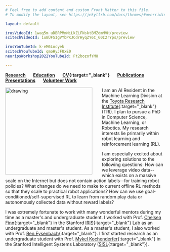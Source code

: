 ```yaml
---
# Feel free to add content and custom Front Matter to this file.
# To modify the layout, see https://jekyllrb.com/docs/themes/#overriding-theme-defaults

layout: default

irosVideoId: 1wag5m_uDBRPMmNiLkZLFNsktBMZdmMVH/preview
scitechVideoId: 1uBUFSIgVYbPKJCdrHyqZY6C_G0I2rYps/preview

irosYouTubeId: k-eM6Locyek
scitechYouTubeId: qmoHyJFUxE0
neuripsWorkshop2022YouTubeId: Ft2bozofYM8

---
```

**[Research](#Research) &ensp; &ensp; [Education](#Education) &ensp; &ensp; [CV](./files/Kyle_Hatch_CV_October_2023.pdf){:target="_blank"} &ensp; &ensp;  [Publications](#Publications) &ensp; &ensp; [Presentations](#Presentations) &ensp; &ensp; [Volunteer Work](#Volunteer)**
<!-- **[Publications](#Publications) &ensp; &ensp; &ensp; [Presentations](#Presentations) &ensp; &ensp; &ensp; [Research](#Research) &ensp; &ensp; &ensp; [Education](#Education) &ensp; &ensp; &ensp; [CV](./files/Kyle_Hatch_CV_October_2023.pdf){:target="_blank"} &ensp; &ensp; &ensp; [Volunteer Work](#Volunteer)** -->
<!-- **[Publications](#Publications) &ensp; &ensp; &ensp; &ensp; [Presentations](#Presentations) &ensp; &ensp; &ensp; &ensp; [Research](#Research) &ensp; &ensp; &ensp; &ensp; [Coursework](#Education) &ensp; &ensp; &ensp; &ensp; [CV](./files/Kyle_Hatch_CV_October_2023.pdf){:target="_blank"} &ensp; &ensp; &ensp; &ensp; [Volunteer Work](#Volunteer)** -->

<!-- <img src="./files/j_tree_portrait_clipped_small.png" alt="drawing" width="200"/> -->
<!-- <img src="./files/j_tree_portrait_clipped_small.png" alt="drawing" width="275"/> -->
<!-- <img src="./files/j_tree_portrait_clipped_small.png" alt="drawing" width="250"/> -->

<img src="./files/j_tree_portrait_clipped_small.png" alt="drawing" align="left" width="275" style="margin: 0px 30px 0px 0px;" />

<!--
I am a master's student at Stanford University studying Computer Science.
I am heavily involved in artificial intelligence research and 
I plan to pursue a PhD in Computer Science, Machine Learning, or Robotics.
My research interests lie primarily within reinforcement learning (RL) and robot learning.
I am especially fascinated with answering the following questions:
  - How can we make RL agents that can generalize quickly and efficiently to new tasks?
  - How can we make RL algorithms that leverage prior knowledge about a task during training instead of training from *tabula rasa?*
<br clear="left"/> -->


I am an AI Resident in the Machine Learning Division at the [Toyota Research Institute](https://www.tri.global/){:target="_blank"} (TRI). 
I plan to pursue a PhD in Computer Science, Machine Learning, or Robotics. 
My research interests lie primarily within robot learning and reinforcement learning (RL). 

I am especially excited about exploring solutions to the following questions:
How can we leverage video data--which exists on a massive scale on the Internet but does not contain action labels--for training robot policies?
What changes do we need to make to current offline RL methods so that they scale to practical robot applications? 
How can we use goal-conditioned/self-supervised RL to learn from random play data or autonomously collected data without reward labels?

I was extremely fortunate to work with many wonderful mentors during my time as a master's and undergraduate student. I worked with Prof. [Chelsea Finn](https://ai.stanford.edu/~cbfinn/){:target="_blank"} in the Stanford [IRIS](https://irislab.stanford.edu/){:target="_blank"} Lab as an undergraduate and master's student. 
As a master's student, I also worked with Prof. [Ben Eysenbach](https://ben-eysenbach.github.io/){:target="_blank"}.
I first started research as an undergraduate student with Prof. [Mykel Kochenderfer](https://mykel.kochenderfer.com/){:target="_blank"} in the Stanford Intelligent Systems Laboratory ([SISL](https://sisl.stanford.edu/){:target="_blank"}).
<!-- , and also completed a research internship at the Johns Hopkins University Applied Physics Laboratory ([APL](https://www.jhuapl.edu/){:target="_blank"}). -->


<html>
 <head>
    <style>
    {
        box-sizing: border-box;
    }
    /* Set additional styling options for the columns*/
    .column {
    float: left;
    width: 50%;
    }

    .row:after {
    content: "";
    display: table;
    clear: both;
    }
    </style>
 </head>
 <body>
    <div class="row">
        <div class="column">
            <h5>Research Interests</h5>
            <p>
              <ul>
                <!-- <li>Leveraging Prior Knowledge in RL</li>
                <li>Generalization in RL</li>
                <li>Offline RL</li>
                <li>Robot Learning</li> -->
                <li>Robot Learning</li>
                <li>Leveraging Internet scale video data</li>
                <li>Offline RL</li>
                <li>Goal-conditioned RL</li>
                
              </ul>
            </p>
        </div>
        <div class="column">
            <h5>Education</h5>
            <p>
              <ul>
                <li>M.S. in Computer Science, Stanford University, 2021 - 2023</li>
                <li>B.S. with honors in Computer Science, Stanford University, 2017 - 2022</li>
              </ul>
            </p>
        </div>
    </div>
 </body>
</html>


<a name="Publications"> </a>
## Publications

#### Under Review
<a name="d5rl"> </a>
Rafailov, R.\*, **Hatch, K. B.\***, Singh, A., Smith, L., Kumar, A., Kostrikov, I., Hansen-Estruch, P., Kolev, V.,
Ball, P., Wu, J., Finn, C., and Levine, S., "D5RL: Diverse Datasets for Data-Driven Deep Reinforcement
Learning,” International Conference on Learning Representations (ICLR), 2024.

#### Published/Accepted
<a name="moto"> </a>
Rafailov, R.\*, **Hatch, K. B.\***, Kolev, V., Martin, J., Phielipp, M., and Finn, C., ”MOTO: Offline to Online
Fine-tuning for Model-Based Reinforcement Learning,” *Conference on Robot Learning (CoRL)*, 2023. &ensp; [PDF](https://openreview.net/pdf?id=cH8XVu9hUV){:target="_blank"}

<a name="laeo"> </a>
**Hatch, K. B.,** Eysenbach, B., Yu, T., Rafailov, R., Salakhutdinov, R., Levine, S., and Finn, C., ”Contrastive
Example-Based Control,” *Learning for Dynamics & Control Conference (L4DC),* 2023. &ensp; [PDF](https://arxiv.org/abs/2307.13101){:target="_blank"} &ensp; &ensp; [Website](https://sites.google.com/view/laeo-rl){:target="_blank"} &ensp; &ensp; [Presentation (NeurIPS workshop version)](#laeo_neurips_video) 

Zhou, G., Dean, V., Srirama, M. K., Rajeswaran, A., Pari, J., **Hatch, K. B.,** Jain, A., Yu, T., Abbeel, P., Pinto, L., Finn, C., and Gupta, A., “Train Offline, Test Online: A Real Robot Learning Benchmark,” *2023 IEEE International Conference on Robotics and Automation (ICRA),* 2023. &ensp; [Website](https://toto-benchmark.org/){:target="_blank"}

<a name="apl_paper"> </a>
Mern, J., **Hatch, K.,** Silva, R., Hickert, C., Sookoor, T., and Kochenderfer, M. J., "Autonomous Attack Mitigation for Industrial Control Systems," *International Conference on Dependable Systems and Networks (DSN'22),* 2022, pp. 28–36.
&ensp; [PDF](https://arxiv.org/abs/2111.02445){:target="_blank"}

<a name="iros_paper"> </a>
Senanayake, R.\*, **Hatch, K.\*,** Zheng, J., and Kochenderfer, M. J., "3D Radar Velocity Maps for Uncertain Dynamic Environments," *IEEE International Conference on Intelligent Robots and Systems (IROS),* 2021. &ensp; [PDF](https://arxiv.org/abs/2107.11039){:target="_blank"} &ensp; &ensp; [Presentation](#iros_video)

<a name="scitech_paper"> </a>
**Hatch, K.,** Mern, J., and Kochenderfer, M. J., "Obstacle Avoidance Using a Monocular Camera," *AIAA SciTech Forum,* 2021. &ensp; [PDF](https://arxiv.org/abs/2012.01608){:target="_blank"} &ensp; &ensp; [Presentation](#scitech_video)

<!-- #### Workshop Papers

**Hatch, K. B.,** Shetty, S. J., Eysenbach, B., Yu, T., Rafailov, R., Salakhutdinov, R., Levine, S., and Finn, C., "Contrastive Example-Based Control," *NeurIPS 2022 Offline RL and Deep RL Workshops,* 2022. &ensp; [PDF](https://openreview.net/pdf?id=QFmjXoxyLR){:target="_blank"} &ensp; &ensp; [Presentation](#laeo_neurips_video)

Mern, J., Krishnan, S., Yildiz, A., **Hatch, K.,** and Kochenderfer, M. J., "Interpretable Local Tree Surrogate Policies,"  *The AAAI Workshop on Artificial Intelligence Safety 2022 (SafeAI),* 2022. &ensp; [PDF](https://arxiv.org/abs/2109.08180){:target="_blank"}

**Hatch, K.\*,**Yu, T.\*, Rafailov, R., and Finn, C., "Example-Based Offline Reinforcement Learning without Rewards," *NeurIPS Offline RL Workshop,* 2021. &ensp; [PDF](https://offline-rl-neurips.github.io/2021/pdf/53.pdf){:target="_blank"} -->




**\* denotes equal contribution**


<a name="Research"> </a>
## Research


<!-- At TRI, I am developing a method to leverage Internet scale video data for robot learning. Videos of humans interacting with objects are available in massive quantity on the Internet, but this type of data does not contain the action labels needed to directly train a robot policy. In order to utilize from this data, I am working on a hierarchical imitation learning-based method that trains a high-level policy on action-free video data to output subgoals that can then be reached by a low-level robot policy. -->
<!-- I am working on a hierarchical imitation learning-based approach to leverage action-free video data for learning robot policies, as well as exploring offline RL-based approaches. -->
At TRI, I am researching how to leverage Internet scale video data for robot learning. Videos of humans interacting with objects are available on a massive scale on the Internet, but this type of data does not contain the action labels needed to directly train a robot policy. In order to utilize this data, I am developing a hierarchical imitation learning-based approach that trains a high-level policy on action-free video data to output subgoals, which can then be reached by a low-level robot policy.


Prior to starting at TRI, I was a master's student in the Computer Science Department at Stanford University and conducted research under Prof. [Chelsea Finn](https://ai.stanford.edu/~cbfinn/){:target="_blank"} in the Stanford [IRIS](https://irislab.stanford.edu/){:target="_blank"} Lab. In Prof. Finn's group, my research focused on addressing three key limitations in scaling offline RL methods to realistic robot applications: 1) learning from play data/autonomously collected robot data without reward labels 2) pretraining on offline data and then finetuning online 3) and developing realistic simulated benchmarks. I published three first/co-first author papers on this research: 

1. [D5RL](#d5rl): a simulated robotics benchmark to evaluate offline RL methods on visually diverse, realistic simulated robotics tasks. Co-first author on paper under review at the International Conference on Learning Representations (ICLR) 2024.
2. [MOTO](#moto): a model-based RL method designed for efficient offline-to-online finetuning for vision-based manipulation tasks. Co-first author on paper in the Conference on Robot Learning (CoRL) 2023.
3. [LAEO](#laeo): an offline reinforcement learning method using contrastive learning for data without reward labels. First author on paper in the Learning for Dynamics & Control Conference (L4DC) 2023.

As an undergraduate student, I worked on research under Prof. [Mykel Kochenderfer](https://mykel.kochenderfer.com/){:target="_blank"} in the Stanford Intelligent Systems Laboratory ([SISL](https://sisl.stanford.edu/){:target="_blank"}). I also interned at the Johns Hopkins University Applied Physics Laboratory ([APL](https://www.jhuapl.edu/){:target="_blank"}). My research focused on using machine learning and RL techniques to improve collision avoidance in autonomous vehicles and UAVs, as well as using RL to autonomously mitigate cybersecurity threats. I published two first/co-first author papers and one second author paper on this research. 
1. A [method](#iros_paper) to learn 3D velocity maps from radar data for use by autonomous vehicles. Co-first author on paper in the IEEE International Conference on Intelligent Robots and Systems (IROS) 2021.
2. A [collision avoidance system](#scitech_paper) for autonomous drones using monocular vision and deep reinforcement learning. First author on paper in the American Institute of Aeronautics and Astronautics (AIAA) SciTech Forum 2021.
3. An [RL-based method](#apl_paper) for autonomously responding to cybersecurity threats on industrial control systems. Second author on paper in the International Conference on Dependable Systems and Networks (DSN’22), 2022.


<a name="Education"> </a>
## Education

#### Master's GPA: 4.05  

#### M.S. in Computer Science, Stanford University, 2021 - 2023
<!-- ##### GPA: 4.05  -->

#### B.S. with honors in Computer Science, Stanford University, 2017 - 2022
<!-- ##### GPA: 3.78 -->



<!-- #### Artificial Intelligence, Machine Learning, and Other Relevant Coursework -->
<!-- ##### Relevant Coursework -->

<html>
 <head>
   <style type="text/css">
    ul {
     list-style-type: none;
    }
   </style>
    <style>
    {
        box-sizing: border-box;
    }
    /* Set additional styling options for the columns*/
    <!-- .col0 {
    float: left;
    width: 70%;
    }

    .col1 {
    float: left;
    width: 13%;
    }

    .col2 {
    float: left;
    width: 14%;
    } -->
    .col0 {
    float: left;
    width: 87%;
    }

    .col1 {
    float: left;
    width: 13%;
    }


    .row:after {
    content: "";
    display: table;
    clear: both;
    }
    </style>
 </head>
 <body>
    <div class="row">
        <div class="col0">
            <h5> Relevant Coursework </h5>
            <p>
              <ul>
                <li>CS 239: Advanced Topics in Sequential Decision Making</li>
                <li>CS 332: Advanced Survey of Reinforcement Learning</li>
                <li>MS&E 338: Reinforcement Learning: Frontiers</li>
                <li>CS 234: Reinforcement Learning</li>
                <li>CS 330: Deep Multi-task and Meta Learning</li>
                <li>CS 228: Probabilistic Graphical Models: Principles and Techniques</li>
                <li>CS 231N: Convolutional Neural Networks for Visual Recognition</li>
                <li>CS 224N: Natural Language Processing with Deep Learning</li>
                <li>CS 224U: Natural Language Understanding</li>
                <li>CS 238: Decision Making Under Uncertainty</li>
                <li>CS 224W: Machine Learning with Graphs</li>
                <li>CS 361: Engineering Design Optimization</li>
                <li>CS 221: Artificial Intelligence: Principles and Techniques</li>
                <li>CS 205L: Continuous Mathematics with an Emphasis on Machine Learning</li>
                <li>MATH 104: Applied Matrix Theory</li>
                <li>CS 110: Principles of Computer Systems</li>
              </ul>
            </p>
        </div>

        <div class="col1">
            <h5>Grade</h5>
            <p>
              <ul>
                <li>A+</li>
                <li>A</li>
                <li>A</li>
                <li>A</li>
                <li>A</li>
                <li>A</li>
                <li>S*</li>
                <li>A</li>
                <li>A</li>
                <li>A</li>
                <li>A-</li>
                <li>A</li>
                <li>A</li>
                <li>A+</li>
                <li>A</li>
                <li>A</li>
              </ul>
            </p>
        </div>

        <!-- <div class="col2">
            <h5>Quarter</h5>
            <p>
              <ul>
                <li>Fall 2022</li>
                <li>Spr 2022</li>
                <li>Win 2022</li>
                <li>Win 2022</li>
                <li>Fall 2021</li>
                <li>Spr 2020</li>
                <li>.</li>
                <li>Win 2020</li>
                <li>Win 2020</li>
                <li>.</li>
                <li>Fall 2019</li>
                <li>Spr 2019</li>
                <li>Fall 2018</li>
              </ul>
            </p>
        </div> -->
    </div>
 </body>
</html>

\* Letter grades not offered during the Spr 2020 quarter due to the COVID-19 pandemic.


<!-- CS 239: Advanced Topics in Sequential Decision Making \textbf{(A+)}; 
CS 332: Advanced Survey of Reinforcement Learning (\textbf{A});  
MS\&E 338: Reinforcement Learning: Frontiers \textbf{(A)}; 
CS 234: Reinforcement Learning \textbf{(A)}; 
CS 330: Deep Multi-task and Meta Learning \textbf{(A)}; 
CS 228: Probabilistic Graphical Models: Principles and Techniques (\textbf{A});  
CS 231N: Convolutional Neural Networks for Visual Recognition \textbf{(S*)}; 
CS 224N: Natural Language Processing with Deep Learning \textbf{(A)}; 
CS 224U: Natural Language Understanding (\textbf{A}); 
CS 238: Decision Making Under Uncertainty \textbf{(A)}; 
CS 224W: Machine Learning with Graphs \textbf{(A-)};
CS 361: Engineering Design Optimization (\textbf{A});  
CS 221: Artificial Intelligence: Principles and Techniques \textbf{(A)}; 
CS 205L: Continuous Mathematics with an Emphasis on Machine Learning \textbf{(A+)}; 
MATH 104: Applied Matrix Theory \textbf{(A)}; 
CS 110: Principles of Computer Systems \textbf{(A}) -->

<a name="Volunteer"> </a>
## Volunteer Work

#### East Palo Alto Stanford Academy ([EPASA](https://haas.stanford.edu/student-programs/education-partnerships/east-palo-alto-stanford-academy-epasa){:target="_blank"})
*October 2018 – March 2020*

*Volunteer Tutor*



[EPASA](https://haas.stanford.edu/student-programs/education-partnerships/east-palo-alto-stanford-academy-epasa){:target="_blank"} is a program run through Stanford University in which undergraduate students tutor middle school students who attend school in East Palo Alto.
As a volunteer tutor at EPASA, I tutored seventh and eighth grade students in math and English.

#### Stanford 1st Ward Volunteer Tutoring Program
*September 2017 – June 2019*

*Volunteer Tutor*

The Stanford 1st Ward Volunteer Tutoring Program is a program run through a local religious organization that provides free tutoring to K-12 students from around the South San Francisco Bay Area.
As a volunteer tutor, I tutored students in math, reading, and English.


<a name="Presentations"> </a>
## Video Presentations

<!-- <details open>
  <summary>Collapse</summary> -->

<a name="laeo_neurips_video"> </a>
**"Offline Example-Based Control," NeurIPS Offline RL and Deep RL Workshops, 2022.**
{% include youtubePlayer.html id=page.neuripsWorkshop2022YouTubeId %}

&nbsp;
&nbsp;
&nbsp;



<a name="iros_video"> </a>
**"3D Radar Velocity Maps for Uncertain Dynamic Environments," IEEE International Conference on Intelligent Robots and Systems (IROS), 2021.**
{% include youtubePlayer.html id=page.irosYouTubeId %}

&nbsp;
&nbsp;
&nbsp;

<a name="scitech_video"> </a>
**“Obstacle Avoidance Using a Monocular Camera,” AIAA SciTech Forum, 2021.**
{% include youtubePlayer.html id=page.scitechYouTubeId %}

<!-- </details> -->
